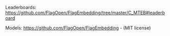 Leaderboards:
https://github.com/FlagOpen/FlagEmbedding/tree/master/C_MTEB#leaderboard

Models:
https://github.com/FlagOpen/FlagEmbedding - (MIT license)
